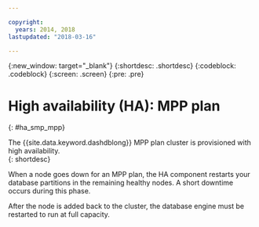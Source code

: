 ```yaml
---

copyright:
  years: 2014, 2018
lastupdated: "2018-03-16"

---
```


<!-- Attribute definitions --> 
{:new_window: target="_blank"}
{:shortdesc: .shortdesc}
{:codeblock: .codeblock}
{:screen: .screen}
{:pre: .pre}

# High availability (HA): MPP plan
{: #ha_smp_mpp}

The {{site.data.keyword.dashdblong}} MPP plan cluster is provisioned with high availability.  
{: shortdesc}

When a node goes down for an MPP plan, the HA component restarts your database partitions in the remaining healthy nodes. A short downtime occurs during this phase. 

After the node is added back to the cluster, the database engine must be restarted to run at full capacity. 


